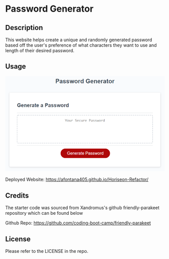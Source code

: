 # Password Generator

## Description

This website helps create a unique and randomly generated password based off the user's preference of what characters they want to use and length of their desired password.

## Usage

![Password Generator](./Assets/03-javascript-homework-demo.png)

Deployed Website: https://afontana405.github.io/Horiseon-Refactor/
## Credits

The starter code was sourced from Xandromus's github friendly-parakeet repository which can be found below

Github Repo: https://github.com/coding-boot-camp/friendly-parakeet

## License

Please refer to the LICENSE in the repo.